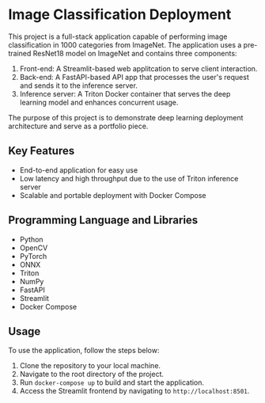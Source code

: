 # Image Classification Deployment

This project is a full-stack application capable of performing image classification in 1000 categories from ImageNet. The application uses a pre-trained ResNet18 model on ImageNet and contains three components:

1. Front-end: A Streamlit-based web applitcation to serve client interaction.
2. Back-end: A FastAPI-based API app that processes the user's request and sends it to the inference server.
3. Inference server: A Triton Docker container that serves the deep learning model and enhances concurrent usage.

The purpose of this project is to demonstrate deep learning deployment architecture and serve as a portfolio piece.

## Key Features

- End-to-end application for easy use
- Low latency and high throughput due to the use of Triton inference server
- Scalable and portable deployment with Docker Compose
## Programming Language and Libraries

- Python
- OpenCV
- PyTorch
- ONNX
- Triton
- NumPy
- FastAPI
- Streamlit
- Docker Compose

## Usage

To use the application, follow the steps below:

1. Clone the repository to your local machine.
2. Navigate to the root directory of the project.
3. Run `docker-compose up` to build and start the application.
4. Access the Streamlit frontend by navigating to `http://localhost:8501`.
